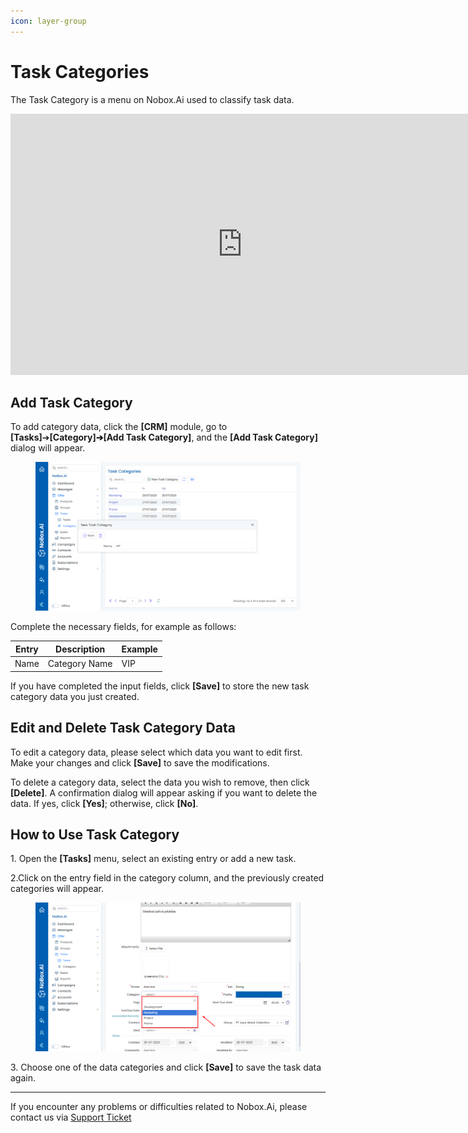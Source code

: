 ```yaml
---
icon: layer-group
---
```


# Task Categories

The Task Category is a menu on Nobox.Ai used to classify task data.

<iframe width="742" height="418" src="https://www.youtube.com/embed/y3ffMdfodHs/" title="01. Instalasi NoBox Desktop" frameborder="0" allow="accelerometer; autoplay; clipboard-write; encrypted-media; gyroscope; picture-in-picture; web-share" referrerpolicy="strict-origin-when-cross-origin" allowfullscreen></iframe>

## Add Task Category

To add category data, click the **\[CRM]** module, go to **\[Tasks]**➔**\[Category]➔\[Add Task Category]**, and the **\[Add Task Category]** dialog will appear.

<figure><img src="../../.gitbook/assets/New Category.png" alt=""><figcaption></figcaption></figure>

Complete the necessary fields, for example as follows:

| Entry | Description   | Example |
| ----- | ------------- | ------- |
| Name  | Category Name | VIP     |

If you have completed the input fields, click **\[Save]** to store the new task category data you just created.

## **Edit and Delete Task Category Data**

To edit a category data, please select which data you want to edit first. Make your changes and click **\[Save]** to save the modifications.

To delete a category data, select the data you wish to remove, then click **\[Delete]**. A confirmation dialog will appear asking if you want to delete the data. If yes, click **\[Yes]**; otherwise, click **\[No]**.

## How to Use Task Category

1\. Open the **\[Tasks]** menu, select an existing entry or add a new task.

2.Click on the entry field in the category column, and the previously created categories will appear.

<figure><img src="../../.gitbook/assets/Penggunaan Category.png" alt=""><figcaption></figcaption></figure>

3\. Choose one of the data categories and click **\[Save]** to save the task data again.

---

If you encounter any problems or difficulties related to Nobox.Ai, please contact us via [Support Ticket](https://crm.nobox.ai/clients/tickets)

